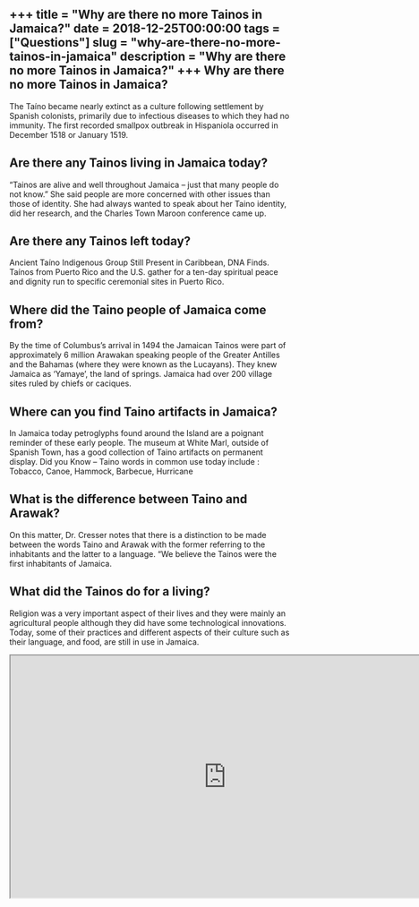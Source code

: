 +++
title = "Why are there no more Tainos in Jamaica?"
date = 2018-12-25T00:00:00
tags = ["Questions"]
slug = "why-are-there-no-more-tainos-in-jamaica"
description = "Why are there no more Tainos in Jamaica?"
+++
Why are there no more Tainos in Jamaica?
----------------------------------------

The Taíno became nearly extinct as a culture following settlement by Spanish colonists, primarily due to infectious diseases to which they had no immunity. The first recorded smallpox outbreak in Hispaniola occurred in December 1518 or January 1519.

Are there any Tainos living in Jamaica today?
---------------------------------------------

“Tainos are alive and well throughout Jamaica – just that many people do not know.” She said people are more concerned with other issues than those of identity. She had always wanted to speak about her Taino identity, did her research, and the Charles Town Maroon conference came up.

Are there any Tainos left today?
--------------------------------

Ancient Taíno Indigenous Group Still Present in Caribbean, DNA Finds. Taínos from Puerto Rico and the U.S. gather for a ten-day spiritual peace and dignity run to specific ceremonial sites in Puerto Rico.

Where did the Taino people of Jamaica come from?
------------------------------------------------

By the time of Columbus’s arrival in 1494 the Jamaican Tainos were part of approximately 6 million Arawakan speaking people of the Greater Antilles and the Bahamas (where they were known as the Lucayans). They knew Jamaica as ‘Yamaye’, the land of springs. Jamaica had over 200 village sites ruled by chiefs or caciques.

Where can you find Taino artifacts in Jamaica?
----------------------------------------------

In Jamaica today petroglyphs found around the Island are a poignant reminder of these early people. The museum at White Marl, outside of Spanish Town, has a good collection of Taino artifacts on permanent display. Did you Know – Taino words in common use today include : Tobacco, Canoe, Hammock, Barbecue, Hurricane

What is the difference between Taino and Arawak?
------------------------------------------------

On this matter, Dr. Cresser notes that there is a distinction to be made between the words Taino and Arawak with the former referring to the inhabitants and the latter to a language. “We believe the Tainos were the first inhabitants of Jamaica.

What did the Tainos do for a living?
------------------------------------

Religion was a very important aspect of their lives and they were mainly an agricultural people although they did have some technological innovations. Today, some of their practices and different aspects of their culture such as their language, and food, are still in use in Jamaica.

<iframe allow="accelerometer; autoplay; clipboard-write; encrypted-media; gyroscope; picture-in-picture" allowfullscreen="" class="__youtube_prefs__  epyt-is-override  no-lazyload" data-no-lazy="1" data-origheight="433" data-origwidth="770" data-skipgform_ajax_framebjll="" height="433" id="_ytid_61729" loading="lazy" src="https://www.youtube.com/embed/EZ7hTT9aoaQ?enablejsapi=1&autoplay=0&cc_load_policy=0&cc_lang_pref=&iv_load_policy=1&loop=0&modestbranding=0&rel=1&fs=1&playsinline=0&autohide=2&theme=dark&color=red&controls=1&" title="YouTube player" width="770"></iframe>